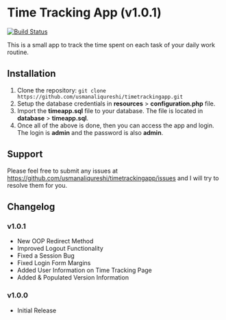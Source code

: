 # Time Tracking App (v1.0.1)
[![Build Status](https://travis-ci.org/usmanaliqureshi/timetrackingapp.svg?branch=master)](https://travis-ci.org/usmanaliqureshi/timetrackingapp)

This is a small app to track the time spent on each task of your daily work routine.

## Installation

1. Clone the repository: ```git clone https://github.com/usmanaliqureshi/timetrackingapp.git```
2. Setup the database credentials in **resources** > **configuration.php** file.
3. Import the **timeapp.sql** file to your database. The file is located in **database** > **timeapp.sql**.
4. Once all of the above is done, then you can access the app and login. The login is **admin** and the password is also **admin**.

## Support

Please feel free to submit any issues at https://github.com/usmanaliqureshi/timetrackingapp/issues and I will try to resolve them for you.

## Changelog

### v1.0.1

- New OOP Redirect Method
- Improved Logout Functionality
- Fixed a Session Bug
- Fixed Login Form Margins
- Added User Information on Time Tracking Page
- Added & Populated Version Information

### v1.0.0

- Initial Release
